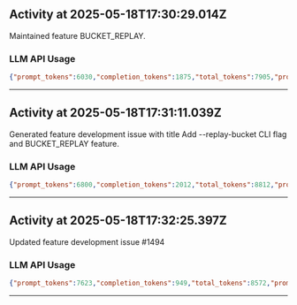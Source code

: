 ## Activity at 2025-05-18T17:30:29.014Z

Maintained feature BUCKET_REPLAY.

### LLM API Usage

```json
{"prompt_tokens":6030,"completion_tokens":1875,"total_tokens":7905,"prompt_tokens_details":{"cached_tokens":0,"audio_tokens":0},"completion_tokens_details":{"reasoning_tokens":1408,"audio_tokens":0,"accepted_prediction_tokens":0,"rejected_prediction_tokens":0}}
```

---

## Activity at 2025-05-18T17:31:11.039Z

Generated feature development issue with title Add --replay-bucket CLI flag and BUCKET_REPLAY feature.

### LLM API Usage

```json
{"prompt_tokens":6800,"completion_tokens":2012,"total_tokens":8812,"prompt_tokens_details":{"cached_tokens":0,"audio_tokens":0},"completion_tokens_details":{"reasoning_tokens":1152,"audio_tokens":0,"accepted_prediction_tokens":0,"rejected_prediction_tokens":0}}
```

---

## Activity at 2025-05-18T17:32:25.397Z

Updated feature development issue #1494

### LLM API Usage

```json
{"prompt_tokens":7623,"completion_tokens":949,"total_tokens":8572,"prompt_tokens_details":{"cached_tokens":0,"audio_tokens":0},"completion_tokens_details":{"reasoning_tokens":320,"audio_tokens":0,"accepted_prediction_tokens":0,"rejected_prediction_tokens":0}}
```

---

